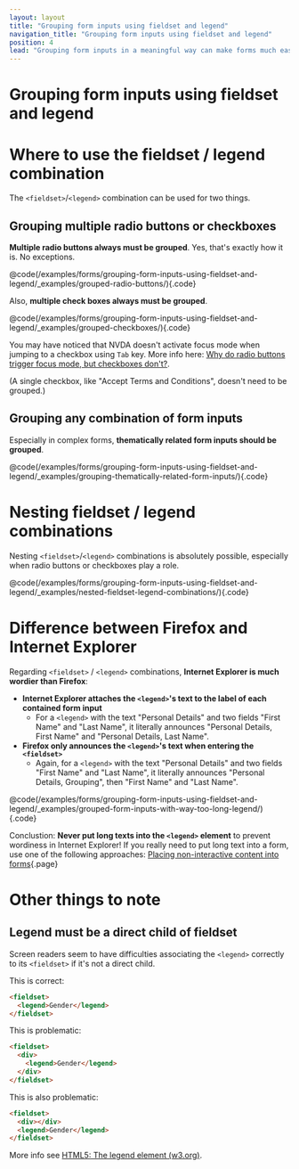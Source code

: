 ```yaml
---
layout: layout
title: "Grouping form inputs using fieldset and legend"
navigation_title: "Grouping form inputs using fieldset and legend"
position: 4
lead: "Grouping form inputs in a meaningful way can make forms much easier to handle for everyone. Be sure to use the correct mechanism(s) for it!"
---
```


# Grouping form inputs using fieldset and legend

# Where to use the fieldset / legend combination

The `<fieldset>`/`<legend>` combination can be used for two things.

## Grouping multiple radio buttons or checkboxes

**Multiple radio buttons always must be grouped**. Yes, that's exactly how it is. No exceptions.

@code(/examples/forms/grouping-form-inputs-using-fieldset-and-legend/_examples/grouped-radio-buttons/){.code}

Also, **multiple check boxes always must be grouped**.

@code(/examples/forms/grouping-form-inputs-using-fieldset-and-legend/_examples/grouped-checkboxes/){.code}

You may have noticed that NVDA doesn't activate focus mode when jumping to a checkbox using `Tab` key. More info here: [Why do radio buttons trigger focus mode, but checkboxes don't?](https://github.com/nvaccess/nvda/issues/7578).

(A single checkbox, like "Accept Terms and Conditions", doesn't need to be grouped.)

## Grouping any combination of form inputs

Especially in complex forms, **thematically related form inputs should be grouped**.

@code(/examples/forms/grouping-form-inputs-using-fieldset-and-legend/_examples/grouping-thematically-related-form-inputs/){.code}

# Nesting fieldset / legend combinations

Nesting `<fieldset>`/`<legend>` combinations is absolutely possible, especially when radio buttons or checkboxes play a role.

@code(/examples/forms/grouping-form-inputs-using-fieldset-and-legend/_examples/nested-fieldset-legend-combinations/){.code}

# Difference between Firefox and Internet Explorer

Regarding `<fieldset>` / `<legend>` combinations, **Internet Explorer is much wordier than Firefox**:

- **Internet Explorer attaches the `<legend>`'s text to the label of each contained form input**
    - For a `<legend>` with the text "Personal Details" and two fields "First Name" and "Last Name", it literally announces "Personal Details, First Name" and "Personal Details, Last Name".
- **Firefox only announces the `<legend>`'s text when entering the `<fieldset>`**
    - Again, for a `<legend>` with the text "Personal Details" and two fields "First Name" and "Last Name", it literally announces "Personal Details, Grouping", then "First Name" and "Last Name".

@code(/examples/forms/grouping-form-inputs-using-fieldset-and-legend/_examples/grouped-form-inputs-with-way-too-long-legend/){.code}

Conclustion: **Never put long texts into the `<legend>` element** to prevent wordiness in Internet Explorer! If you really need to put long text into a form, use one of the following approaches: [Placing non-interactive content into forms](/examples/forms/non-interactive-content-in-forms){.page}

# Other things to note

## Legend must be a direct child of fieldset

Screen readers seem to have difficulties associating the `<legend>` correctly to its `<fieldset>` if it's not a direct child.

This is correct:

```html
<fieldset>
  <legend>Gender</legend>
</fieldset>
```

This is problematic:

```html
<fieldset>
  <div>
    <legend>Gender</legend>
  </div>
</fieldset>
```

This is also problematic:

```html
<fieldset>
  <div></div>
  <legend>Gender</legend>
</fieldset>
```

More info see [HTML5: The legend element (w3.org)](http://www.w3.org/TR/html5/forms.html#the-legend-element).
